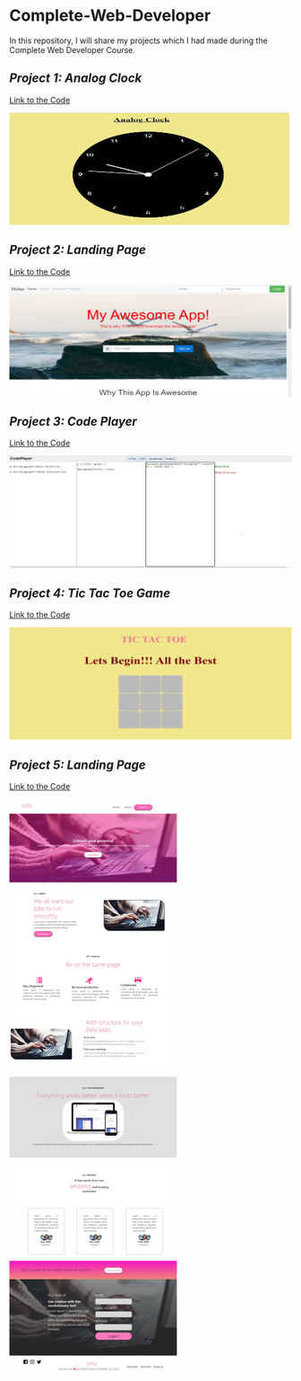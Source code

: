 # Complete-Web-Developer
In this repository, I will share my projects which I had made during the Complete Web Developer Course.

## *Project 1: Analog Clock*
[Link to the Code](https://github.com/ammantasha/Complete-Web-Developer/blob/master/Project-1_AnalogClock.html)

<img src="https://github.com/ammantasha/Complete-Web-Developer/blob/master/Images/Project-Clock.jpg" width="500" height="200" >

## *Project 2: Landing Page*
[Link to the Code](https://github.com/ammantasha/Complete-Web-Developer/blob/master/Project-2_LandingPage.html)

<img src="https://github.com/ammantasha/Complete-Web-Developer/blob/master/Images/Project-LandingPage.jpg" width="1000" height="200" >

## *Project 3: Code Player*
[Link to the Code](https://github.com/ammantasha/Complete-Web-Developer/blob/master/Project-3_CodePlayer.html)

<img src="https://github.com/ammantasha/Complete-Web-Developer/blob/master/Images/Project-CodePlayer.jpg" width="1000" height="200" >

## *Project 4: Tic Tac Toe Game*
[Link to the Code](https://github.com/ammantasha/Complete-Web-Developer/blob/master/Project-4_Tic-Tac-Toe-Game)

<img src="https://github.com/ammantasha/Complete-Web-Developer/blob/master/Images/Project-TicTacToeGame.png" width="1000" height="200" >

## *Project 5: Landing Page*
[Link to the Code](https://github.com/ammantasha/Complete-Web-Developer/tree/master/Project-5_Landing%20Page)

<img src="https://github.com/ammantasha/Complete-Web-Developer/blob/master/Images/Project-5_Landing%20Page.png">

